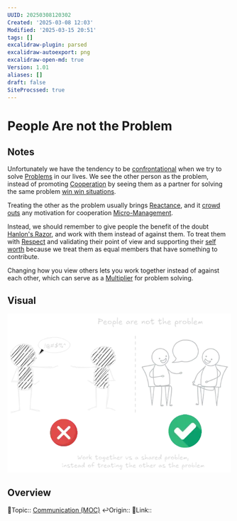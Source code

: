 ```yaml
---
UUID: 20250308120302
Created: '2025-03-08 12:03'
Modified: '2025-03-15 20:51'
tags: []
excalidraw-plugin: parsed
excalidraw-autoexport: png
excalidraw-open-md: true
Version: 1.01
aliases: []
draft: false
SiteProcssed: true
---
```


# People Are not the Problem

## Notes

Unfortunately we have the tendency to be [confrontational](/notes/binary-thinking.md) when we try to solve [Problems](/notes/problems.md) in our lives. We see the other person as the problem, instead of promoting [Cooperation](/notes/cooperation.md) by seeing them as a partner for solving the same problem [win win situations](/notes/win-win-situations.md).

Treating the other as the problem usually brings [Reactance](/notes/reactance.md), and it [crowd outs](/notes/crowding-out.md) any motivation for cooperation [Micro-Management](/notes/micro-management.md).

Instead, we should remember to give people the benefit of the doubt [Hanlon's Razor](/notes/hanlons-razor.md), and work with them instead of against them. To treat them with [Respect](/notes/validation.md) and validating their point of view and supporting their [self worth](/notes/self-worth.md) because we treat them as equal members that have something to contribute.

Changing how you view others lets you work together instead of against each other, which can serve as a [Multiplier](/notes/multiplier.md) for problem solving.

## Visual

![people are not the problem.webp](/notes/people-are-not-the-problem.webp)
## Overview
🔼Topic:: [Communication (MOC)](/mocs/communication-moc.md)
↩️Origin::
🔗Link::

